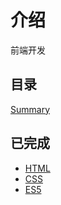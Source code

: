 # 介绍

前端开发

## 目录

[Summary](SUMMARY.md)

## 已完成

* [HTML](markup/html/README.md)
* [CSS](style/css/README.md)
* [ES5](javascript/es5/README.md)
